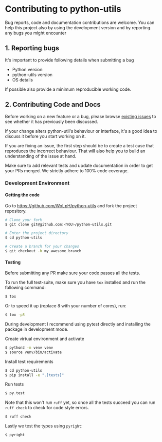 # Contributing to python-utils

Bug reports, code and documentation contributions are welcome. You can help this
project also by using the development version and by reporting any bugs you might encounter

## 1. Reporting bugs
It's important to provide following details when submitting a bug
- Python version
- python-utils version
- OS details

If possible also provide a minimum reproducible working code.
## 2. Contributing Code and Docs

Before working on a new feature or a bug, please browse [existing issues](https://github.com/WoLpH/python-utils/issues)
to see whether it has previously been discussed.

If your change alters python-util's behaviour or interface, it's a good idea to
discuss it before you start working on it.

If you are fixing an issue, the first step should be to create a test case that
reproduces the incorrect behaviour. That will also help you to build an
understanding of the issue at hand.

Make sure to add relevant tests and update documentation in order to get
your PRs merged. We strictly adhere to 100% code coverage. 

### Development Environment

#### Getting the code

Go to <https://github.com/WoLpH/python-utils> and fork the project repository.

```bash
# Clone your fork
$ git clone git@github.com:<YOU>/python-utils.git

# Enter the project directory
$ cd python-utils

# Create a branch for your changes
$ git checkout -b my_awesome_branch
```

#### Testing
Before submitting any PR make sure your code passes all the tests.

To run the full test-suite, make sure you have `tox` installed and run the following command:

```bash
$ tox
```

Or to speed it up (replace 8 with your number of cores), run:

```bash
$ tox -p8
```

During development I recommend using pytest directly and installing the package in development mode.

Create virtual environment and activate
```bash
$ python3 -m venv venv
$ source venv/bin/activate
```
Install test requirements
```bash
$ cd python-utils
$ pip install -e ".[tests]"
```
Run tests
```bash
$ py.test
```

Note that this won't run `ruff` yet, so once all the tests succeed you can run `ruff check` to check for code style errors.

```bash
$ ruff check
```

Lastly we test the types using `pyright`:

```bash
$ pyright
```
